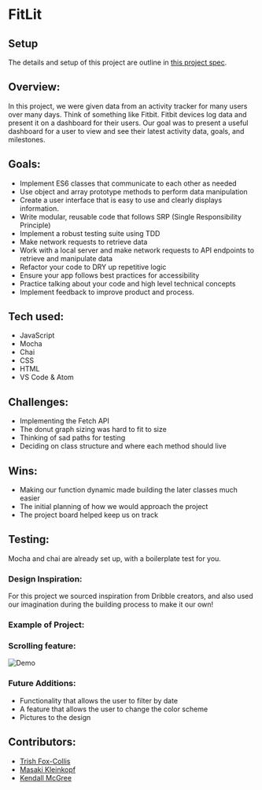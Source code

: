 # FitLit

## Setup

The details and setup of this project are outline in [this project spec](http://frontend.turing.io/projects/fitlit.html).

## Overview:

In this project, we were given data from an activity tracker for many users over many days. Think of something like Fitbit. Fitbit devices log data and present it on a dashboard for their users. Our goal was to present a useful dashboard for a user to view and see their latest activity data, goals, and milestones.

## Goals:

- Implement ES6 classes that communicate to each other as needed
- Use object and array prototype methods to perform data manipulation
- Create a user interface that is easy to use and clearly displays information.
- Write modular, reusable code that follows SRP (Single Responsibility Principle)
- Implement a robust testing suite using TDD
- Make network requests to retrieve data
- Work with a local server and make network requests to API endpoints to retrieve and manipulate data
- Refactor your code to DRY up repetitive logic
- Ensure your app follows best practices for accessibility
- Practice talking about your code and high level technical concepts
- Implement feedback to improve product and process.


## Tech used:
- JavaScript
- Mocha
- Chai
- CSS
- HTML
- VS Code & Atom

## Challenges:
- Implementing the Fetch API
- The donut graph sizing was hard to fit to size
- Thinking of sad paths for testing
- Deciding on class structure and where each method should live

## Wins:
- Making our function dynamic made building the later classes much easier
- The initial planning of how we would approach the project
- The project board helped keep us on track


## Testing:
Mocha and chai are already set up, with a boilerplate test for you.

### Design Inspiration:
For this project we sourced inspiration from Dribble creators, and also used our imagination during the building process to make it our own!

### Example of Project:

### Scrolling feature:
![Demo](../)

### Future Additions:
- Functionality that allows the user to filter by date
- A feature that allows the user to change the color scheme
- Pictures to the design

## Contributors:
- [Trish Fox-Collis](https://github.com/tfoxcollis)
- [Masaki Kleinkopf](https://github.com/masaki-kleinkopf)
- [Kendall McGree](https://github.com/kendallm360)
